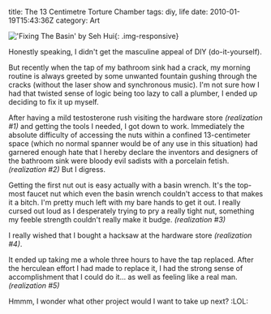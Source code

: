 title: The 13 Centimetre Torture Chamber
tags: diy, life
date: 2010-01-19T15:43:36Z
category: Art

!['Fixing The Basin' by Seh Hui]({filename}/images/2010/01/FixBasin-small.png){: .img-responsive}

Honestly speaking, I didn't get the masculine appeal of DIY (do-it-yourself).

But recently when the tap of my bathroom sink had a crack, my morning routine is always greeted by some unwanted fountain gushing through the cracks (without the laser show and synchronous music). I'm not sure how I had that twisted sense of logic being too lazy to call a plumber, I ended up deciding to fix it up myself.

After having a mild testosterone rush visiting the hardware store *(realization #1)* and getting the tools I needed, I got down to work. Immediately the absolute difficulty of accessing the nuts within a confined 13-centimeter space (which no normal spanner would be of any use in this situation) had garnered enough hate that I hereby declare the inventors and designers of the bathroom sink were bloody evil sadists with a porcelain fetish. *(realization #2)* But I digress.

Getting the first nut out is easy actually with a basin wrench. It's the top-most faucet nut which even the basin wrench couldn't access to that makes it a bitch. I'm pretty much left with my bare hands to get it out. I really cursed out loud as I desperately trying to pry a really tight nut, something my feeble strength couldn't really make it budge. *(realization #3)*

I really wished that I bought a hacksaw at the hardware store *(realization #4)*.

It ended up taking me a whole three hours to have the tap replaced. After the herculean effort I had made to replace it, I had the strong sense of accomplishment that I could do it… as well as feeling like a real man. *(realization #5)*

Hmmm, I wonder what other project would I want to take up next? :LOL:
